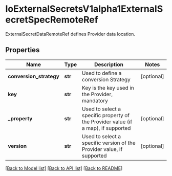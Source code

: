 # IoExternalSecretsV1alpha1ExternalSecretSpecRemoteRef

ExternalSecretDataRemoteRef defines Provider data location.
## Properties
Name | Type | Description | Notes
------------ | ------------- | ------------- | -------------
**conversion_strategy** | **str** | Used to define a conversion Strategy | [optional] 
**key** | **str** | Key is the key used in the Provider, mandatory | 
**_property** | **str** | Used to select a specific property of the Provider value (if a map), if supported | [optional] 
**version** | **str** | Used to select a specific version of the Provider value, if supported | [optional] 

[[Back to Model list]](../README.md#documentation-for-models) [[Back to API list]](../README.md#documentation-for-api-endpoints) [[Back to README]](../README.md)


